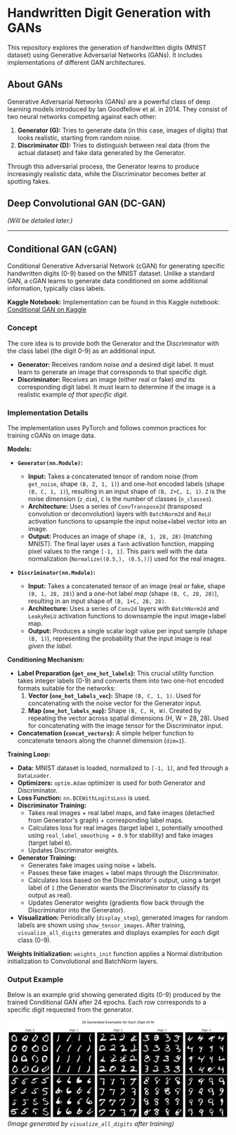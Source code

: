 # Handwritten Digit Generation with GANs

This repository explores the generation of handwritten digits (MNIST dataset) using Generative Adversarial Networks (GANs). It includes implementations of different GAN architectures.

## About GANs

Generative Adversarial Networks (GANs) are a powerful class of deep learning models introduced by Ian Goodfellow et al. in 2014. They consist of two neural networks competing against each other:

1.  **Generator (G):** Tries to generate data (in this case, images of digits) that looks realistic, starting from random noise.
2.  **Discriminator (D):** Tries to distinguish between real data (from the actual dataset) and fake data generated by the Generator.

Through this adversarial process, the Generator learns to produce increasingly realistic data, while the Discriminator becomes better at spotting fakes.


## Deep Convolutional GAN (DC-GAN)

*(Will be detailed later.)*

---

## Conditional GAN (cGAN)

Conditional Generative Adversarial Network (cGAN) for generating specific handwritten digits (0-9) based on the MNIST dataset. Unlike a standard GAN, a cGAN learns to generate data conditioned on some additional information, typically class labels.

**Kaggle Notebook:** Implementation can be found in this Kaggle notebook: [Conditional GAN on Kaggle](https://www.kaggle.com/code/mohamedmohiey/conditional-gan)

### Concept

The core idea is to provide both the Generator and the Discriminator with the class label (the digit 0-9) as an additional input.

*   **Generator:** Receives random noise *and* a desired digit label. It must learn to generate an image that corresponds to that specific digit.
*   **Discriminator:** Receives an image (either real or fake) *and* its corresponding digit label. It must learn to determine if the image is a realistic example *of that specific digit*.


### Implementation Details

The implementation uses PyTorch and follows common practices for training cGANs on image data.

**Models:**

   *   **`Generator(nn.Module)`:**
        *   **Input:** Takes a concatenated tensor of random noise (from `get_noise`, shape `(B, Z, 1, 1)`) and one-hot encoded labels (shape `(B, C, 1, 1)`), resulting in an input shape of `(B, Z+C, 1, 1)`. `Z` is the noise dimension (`z_dim`), `C` is the number of classes (`n_classes`).
        *   **Architecture:** Uses a series of `ConvTranspose2d` (transposed convolution or deconvolution) layers with `BatchNorm2d` and `ReLU` activation functions to upsample the input noise+label vector into an image.
        *   **Output:** Produces an image of shape `(B, 1, 28, 28)` (matching MNIST). The final layer uses a `Tanh` activation function, mapping pixel values to the range `[-1, 1]`. This pairs well with the data normalization (`Normalize((0.5,), (0.5,))`) used for the real images.

   *   **`Discriminator(nn.Module)`:**
        *   **Input:** Takes a concatenated tensor of an image (real or fake, shape `(B, 1, 28, 28)`) and a one-hot label *map* (shape `(B, C, 28, 28)`), resulting in an input shape of `(B, 1+C, 28, 28)`.
        *   **Architecture:** Uses a series of `Conv2d` layers with `BatchNorm2d` and `LeakyReLU` activation functions to downsample the input image+label map.
        *   **Output:** Produces a single scalar logit value per input sample (shape `(B, 1)`), representing the probability that the input image is real *given the label*.

**Conditioning Mechanism:**

   *   **Label Preparation (`get_one_hot_labels`):** This crucial utility function takes integer labels (0-9) and converts them into two one-hot encoded formats suitable for the networks:
        1.  **Vector (`one_hot_labels_vec`):** Shape `(B, C, 1, 1)`. Used for concatenating with the noise vector for the Generator input.
        2.  **Map (`one_hot_labels_map`):** Shape `(B, C, H, W)`. Created by repeating the vector across spatial dimensions (H, W = 28, 28). Used for concatenating with the image tensor for the Discriminator input.
   *   **Concatenation (`concat_vectors`):** A simple helper function to concatenate tensors along the channel dimension (`dim=1`).

**Training Loop:**

   *   **Data:** MNIST dataset is loaded, normalized to `[-1, 1]`, and fed through a `DataLoader`.
   *   **Optimizers:** `optim.Adam` optimizer is used for both Generator and Discriminator.
   *   **Loss Function:** `nn.BCEWithLogitsLoss` is used.
   *   **Discriminator Training:**
        *   Takes real images + real label maps, and fake images (detached from Generator's graph) + corresponding label maps.
        *   Calculates loss for real images (target label `1`, potentially smoothed using `real_label_smoothing = 0.9` for stability) and fake images (target label `0`).
        *   Updates Discriminator weights.
   *   **Generator Training:**
        *   Generates fake images using noise + labels.
        *   Passes these fake images + label maps through the Discriminator.
        *   Calculates loss based on the Discriminator's output, using a target label of `1` (the Generator wants the Discriminator to classify its output as real).
        *   Updates Generator weights (gradients flow back through the Discriminator into the Generator).
   *   **Visualization:** Periodically (`display_step`), generated images for random labels are shown using `show_tensor_images`. After training, `visualize_all_digits` generates and displays examples for *each* digit class (0-9).

**Weights Initialization:** `weights_init` function applies a Normal distribution initialization to Convolutional and BatchNorm layers.

### Output Example

Below is an example grid showing generated digits (0-9) produced by the trained Conditional GAN after 24 epochs. Each row corresponds to a specific digit requested from the generator.

![Generated Digits from Conditional GAN](GANS/outputs/cgan_final_grid.png)
*(Image generated by `visualize_all_digits` after training)*